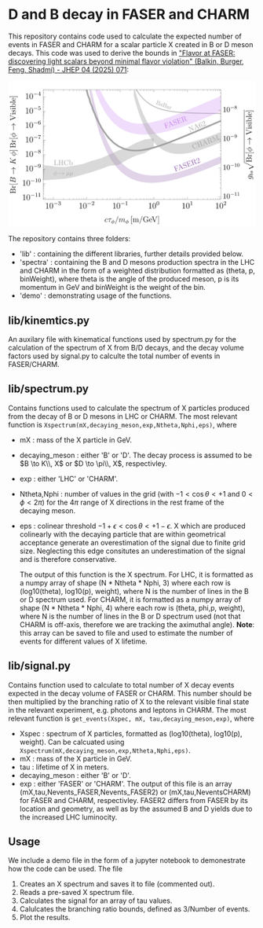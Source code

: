 # D and B decay in FASER and CHARM

This repository contains code used to calculate the expected number of events in FASER and CHARM for a scalar particle X created in B or D meson decays. This code was used to derive the bounds in ["Flavor at FASER: discovering light scalars beyond minimal flavor violation" (Balkin, Burger, Feng, Shadmi) - JHEP 04 (2025) 071](https://link.springer.com/article/10.1007/JHEP04(2025)071]):

<div align="center">
  <img src="plots/plot_B_meson_model_independent.png" alt="Model independent bounds from B decay in different experiments" width="800"/>
</div>

The repository contains three folders: 
- 'lib' : containing the different libraries, further details provided below.
- 'spectra' : containing the B and D mesons production spectra in the LHC and CHARM in the form of a weighted distribution formatted as (theta, p, binWeight), where theta is the angle of the produced meson, p is its momentum in GeV and binWeight is the weight of the bin.
- 'demo' : demonstrating usage of the functions.

## lib/kinemtics.py 
An auxilary file with kinematical functions used by spectrum.py for the calculation of the spectrum of X from B/D decays, and the decay volume factors used by signal.py to calculte the total number of events in FASER/CHARM.
## lib/spectrum.py
Contains functions used to calculate the spectrum of X particles produced from the decay of B or D mesons in LHC or CHARM. The most relevant function is `Xspectrum(mX,decaying_meson,exp,Ntheta,Nphi,eps)`, where
- mX : mass of the X particle in GeV.
- decaying_meson : either 'B' or 'D'. The decay process is assumed to be $B \to K\\, X$ or $D \to \pi\\, X$, respectivley.
- exp : either 'LHC' or 'CHARM'.
- Ntheta,Nphi : number of values in the grid (with $-1<\cos \theta < +1$ and $0<\phi<2\pi$) for the $4\pi$ range of X directions in the rest frame of the decaying meson.
- eps : colinear threshold  $-1+\epsilon<\cos \theta < +1-\epsilon$.  X which are produced colinearly with the decaying particle that are within geometrical acceptance generate an overestimation of the signal due to finite grid size. Neglecting this edge consitutes an underestimation of the signal and is therefore conservative.

  The output of this function is the X spectrum.
  For LHC, it is formatted as a numpy array of shape (N * Ntheta * Nphi, 3) where each row is (log10(theta), log10(p), weight), where N is the number of lines in the B or D spectrum used.
  For CHARM, it is formatted as a numpy array of shape (N * Ntheta * Nphi, 4) where each row is (theta, phi,p, weight), where N is the number of lines in the B or D spectrum used (not that CHARM is off-axis, therefore we are tracking the aximuthal angle).
  **Note**: this array can be saved to file and used to estimate the number of events for different values of X lifetime.
## lib/signal.py
Contains function used to calculate to total number of X decay events expected in the decay volume of FASER or CHARM. This number should be then multiplied by the branching ratio of X to the relevant visible final state in the relevant experiment, e.g. photons and leptons in CHARM. The most relevant function is `get_events(Xspec, mX, tau,decaying_meson,exp)`, where
- Xspec  : spectrum of X particles, formatted as (log10(theta), log10(p), weight). Can be calcuated using `Xspectrum(mX,decaying_meson,exp,Ntheta,Nphi,eps)`.
- mX :  mass of the X particle in GeV.
- tau : lifetime of X in meters.
- decaying_meson : either 'B' or 'D'.
- exp : either 'FASER' or 'CHARM'.
The output of this file is an array (mX,tau,Nevents_FASER,Nevents_FASER2) or (mX,tau,NeventsCHARM) for FASER and CHARM, respectivley. FASER2 differs from FASER by its location and geometry, as well as by the assumed B and D yields due to the increased LHC luminocity.

## Usage
We include a demo file in the form of a jupyter notebook to demonestrate how the code can be used. The file
1) Creates an X spectrum and saves it to file (commented out).
2) Reads a pre-saved X spectrum file.
3) Calculates the signal for an array of tau values.
4) Calulcates the branching ratio bounds, defined as 3/Number of events.
5) Plot the results.

